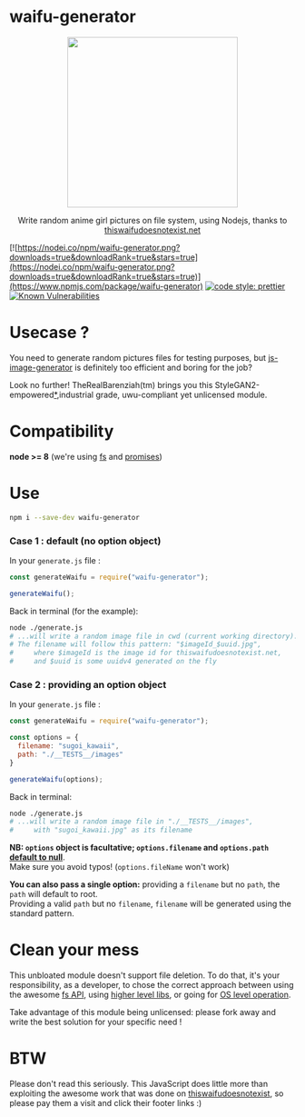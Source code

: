 # waifu-generator
<p align="center">
  <img width="300" src="https://i.ibb.co/VWHXh3F/javascriptchan.png">
</p>
<p align="center">
Write random anime girl pictures on file system, using Nodejs, thanks to <a href="https://www.thiswaifudoesnotexist.net">thiswaifudoesnotexist.net</a>
</p>  

[![https://nodei.co/npm/waifu-generator.png?downloads=true&downloadRank=true&stars=true](https://nodei.co/npm/waifu-generator.png?downloads=true&downloadRank=true&stars=true)](https://www.npmjs.com/package/waifu-generator)
[![code style: prettier](https://img.shields.io/badge/code_style-prettier-ff69b4.svg?style=flat-square)](https://github.com/prettier/prettier)
[![Known Vulnerabilities](https://snyk.io/test/github/TheRealBarenziah/waifu-generator/badge.svg?targetFile=package.json)](https://snyk.io/test/github/TheRealBarenziah/waifu-generator?targetFile=package.json)

# Usecase ?
You need to generate random pictures files for testing purposes, but [js-image-generator](https://www.npmjs.com/package/js-image-generator) is definitely too efficient and boring for the job?  
  
Look no further! TheRealBarenziah(tm) brings you this StyleGAN2-empowered[*](#BTW),industrial grade, uwu-compliant yet unlicensed module.  

# Compatibility
**node >= 8** (we're using [fs](https://nodejs.org/api/fs.html) and [promises](https://node.green/))

# Use
```bash
npm i --save-dev waifu-generator
```  
### Case 1 : default (no option object)
In your `generate.js` file : 
```javascript
const generateWaifu = require("waifu-generator");

generateWaifu();
```  
Back in terminal (for the example):  
```bash
node ./generate.js
# ...will write a random image file in cwd (current working directory).
# The filename will follow this pattern: "$imageId_$uuid.jpg",
#     where $imageId is the image id for thiswaifudoesnotexist.net,
#     and $uuid is some uuidv4 generated on the fly
```  
### Case 2 : providing an option object
In your `generate.js` file : 
```javascript
const generateWaifu = require("waifu-generator");

const options = {
  filename: "sugoi_kawaii",
  path: "./__TESTS__/images"
}

generateWaifu(options);
```  
Back in terminal:  
```bash
node ./generate.js
# ...will write a random image file in "./__TESTS__/images",
#     with "sugoi_kawaii.jpg" as its filename
```  
**NB: `options` object is facultative; `options.filename` and `options.path` [default to null](https://github.com/TheRealBarenziah/waifu-generator/blob/senpai/index.js#L22)**.  
Make sure you avoid typos! (`options.fileName` won't work)  

**You can also pass a single option:** providing a `filename` but no `path`, the `path` will default to root.  
Providing a valid `path` but no `filename`, `filename` will be generated using the standard pattern.  

# Clean your mess
This unbloated module doesn't support file deletion. To do that, it's your responsibility, as a developer, to chose the correct approach between using the awesome [fs API](https://www.geeksforgeeks.org/node-js-fs-unlink-method/), using [higher level libs](https://www.npmjs.com/package/rimraf), or going for [OS level operation](https://linux.die.net/man/1/rm).  
  
Take advantage of this module being unlicensed: please fork away and write the best solution for your specific need !

# BTW
Please don't read this seriously. This JavaScript does little more than exploiting the awesome work that was done on [thiswaifudoesnotexist](https://www.thiswaifudoesnotexist.net), so please pay them a visit and click their footer links :)  